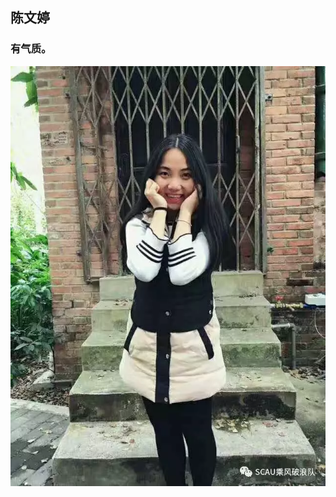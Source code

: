 ## 陈文婷
### 有气质。
![陈文婷](https://raw.githubusercontent.com/ronething/sanxiaxiang/master/amWikiwenku/amWiki/images/wenting.jpg)
